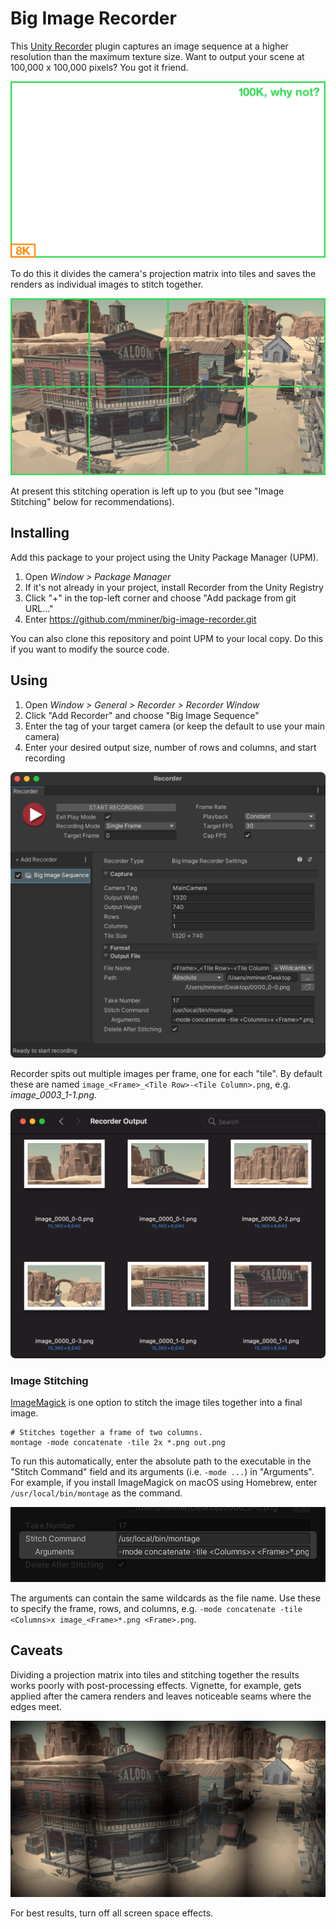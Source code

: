 # Big Image Recorder

This [Unity Recorder](https://docs.unity3d.com/Manual/com.unity.recorder.html)
plugin captures an image sequence at a higher resolution than the
maximum texture size. Want to output your scene at 100,000 x 100,000 pixels? You
got it friend.

![8K - 100K size comparison](Documentation~/8k-100k-size-comparison.png)

To do this it divides the camera's projection matrix into tiles and saves the
renders as individual images to stitch together.

![Tiles stitched](Documentation~/tiles-stitched.jpg)

At present this stitching operation is left up to you (but see "Image Stitching"
below for recommendations).


## Installing

Add this package to your project using the Unity Package Manager (UPM).

1. Open *Window > Package Manager*
2. If it's not already in your project, install Recorder from the Unity Registry
3. Click "+" in the top-left corner and choose "Add package from git URL..."
4. Enter https://github.com/mminer/big-image-recorder.git

You can also clone this repository and point UPM to your local copy. Do this if
you want to modify the source code.


## Using

1. Open *Window > General > Recorder > Recorder Window*
2. Click "Add Recorder" and choose "Big Image Sequence"
3. Enter the tag of your target camera (or keep the default to use your main camera)
4. Enter your desired output size, number of rows and columns, and start recording

![Recorder screenshot](Documentation~/recorder-screenshot.png)

Recorder spits out multiple images per frame, one for each "tile". By default
these are named `image_<Frame>_<Tile Row>-<Tile Column>.png`, e.g.
*image_0003_1-1.png*.

![Tile images](Documentation~/tile-images.png)

### Image Stitching

[ImageMagick](https://imagemagick.org) is one option to stitch the image tiles
together into a final image.

    # Stitches together a frame of two columns.
    montage -mode concatenate -tile 2x *.png out.png

To run this automatically, enter the absolute path to the executable in the
"Stitch Command" field and its arguments (i.e. `-mode ...`) in "Arguments". For
example, if you install ImageMagick on macOS using Homebrew, enter
`/usr/local/bin/montage` as the command.

![Stitch command field](Documentation~/stitch-command-field.png)

The arguments can contain the same wildcards as the file name. Use these to
specify the frame, rows, and columns, e.g. `-mode concatenate -tile
<Columns>x image_<Frame>*.png <Frame>.png`.


## Caveats

Dividing a projection matrix into tiles and stitching together the results works
poorly with post-processing effects. Vignette, for example, gets applied after
the camera renders and leaves noticeable seams where the edges meet.

![Stitch vignetting](Documentation~/stitch-vignetting.jpg)

For best results, turn off all screen space effects.

